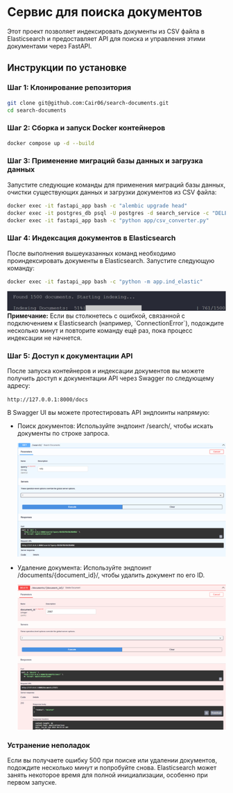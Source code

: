 # Сервис для поиска документов

Этот проект позволяет индексировать документы из CSV файла в Elasticsearch и предоставляет API для поиска и управления этими документами через FastAPI.

## Инструкции по установке

### Шаг 1: Клонирование репозитория

```bash
git clone git@github.com:Cair06/search-documents.git
cd search-documents
```

### Шаг 2: Сборка и запуск Docker контейнеров

```bash
docker compose up -d --build
```

### Шаг 3: Применение миграций базы данных и загрузка данных

Запустите следующие команды для применения миграций базы данных, очистки существующих данных и загрузки документов из CSV файла:

```bash
docker exec -it fastapi_app bash -c "alembic upgrade head"
docker exec -it postgres_db psql -U postgres -d search_service -c "DELETE FROM documents;"
docker exec -it fastapi_app bash -c "python app/csv_converter.py"
```

### Шаг 4: Индексация документов в Elasticsearch

После выполнения вышеуказанных команд необходимо проиндексировать документы в Elasticsearch. Запустите следующую команду:

```bash
docker exec -it fastapi_app bash -c "python -m app.ind_elastic"
```

![Загрузка документов](imgs/downloading.jpg)
**Примечание:** Если вы столкнетесь с ошибкой, связанной с подключением к Elasticsearch (например, \`ConnectionError\`), подождите несколько минут и повторите команду ещё раз, пока процесс индексации не начнется.

### Шаг 5: Доступ к документации API

После запуска контейнеров и индексации документов вы можете получить доступ к документации API через Swagger по следующему адресу:

`http://127.0.0.1:8000/docs`

В Swagger UI вы можете протестировать API эндпоинты напрямую:

-   Поиск документов: Используйте эндпоинт /search/, чтобы искать документы по строке запроса.

    ![Поиск документов](imgs/search.jpg)

-   Удаление документа: Используйте эндпоинт /documents/{document_id}/, чтобы удалить документ по его ID.

    ![Удаление документов](imgs/delete.jpg)

### Устранение неполадок

Если вы получаете ошибку 500 при поиске или удалении документов, подождите несколько минут и попробуйте снова.
Elasticsearch может занять некоторое время для полной инициализации, особенно при первом запуске.

